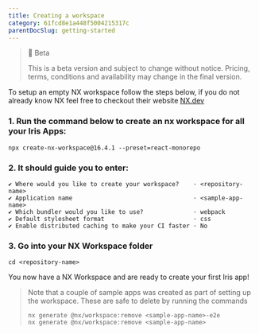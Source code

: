 ```yaml
---
title: Creating a workspace
category: 61fcd8e1a448f5004215317c
parentDocSlug: getting-started
---
```


> 🚧 Beta
> 
> This is a beta version and subject to change without notice. Pricing, terms, conditions and availability may change in the final version.

To setup an empty NX workspace follow the steps below, if you do not already know NX feel free to checkout their website [NX.dev](https://nx.dev)

### 1. Run the command below to create an nx workspace for all your Iris Apps:

```
npx create-nx-workspace@16.4.1 --preset=react-monorepo
```

### 2. It should guide you to enter:

```
✔ Where would you like to create your workspace?    · <repository-name>
✔ Application name                                  · <sample-app-name>
✔ Which bundler would you like to use?              · webpack
✔ Default stylesheet format                         · css
✔ Enable distributed caching to make your CI faster · No
```

### 3. Go into your NX Workspace folder

```
cd <repository-name>
```

You now have a NX Workspace and are ready to create your first Iris app!

> Note that a couple of sample apps was created as part of setting up the workspace. These are safe to delete by running the commands
> ```
> nx generate @nx/workspace:remove <sample-app-name>-e2e
> nx generate @nx/workspace:remove <sample-app-name>
> ```
